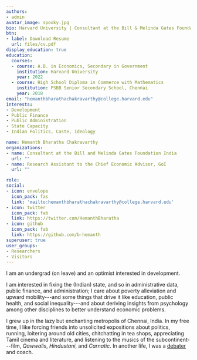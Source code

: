 ```yaml
---
authors:
- admin
avatar_image: spooky.jpg
bio: Harvard University | Consultant at the Bill & Melinda Gates Foundation India
btn:
- label: Download Resume
  url: files/cv.pdf
display_education: true
education:
  courses:
  - course: A.B. in Economics, Secondary in Government
    institution: Harvard University 
    year: 2022
  - course: High School Diploma in Commerce with Mathematics
    institution: PSBB Senior Secondary School, Chennai
    year: 2018
email: "hemanthbharathachakravarthy@college.harvard.edu"
interests:
- Development
- Public Finance
- Public Administration
- State Capacity
- Indian Politics, Caste, Ideology 

name: Hemanth Bharatha Chakravarthy
organizations:
- name: Consultant at the Bill and Melinda Gates Foundation India
  url: ""
- name: Research Assistant to the Chief Economic Advisor, GoI
  url: ""

role: 
social:
- icon: envelope
  icon_pack: fas
  link: 'mailto:hemanthbharathachakravarthy@college.harvard.edu'
- icon: twitter
  icon_pack: fab
  link: https://twitter.com/HemanthBharatha
- icon: github
  icon_pack: fab
  link: https://github.com/b-hemanth
superuser: true
user_groups:
- Researchers
- Visitors
---
```


I am an undergrad (on leave) and an optimist interested in development. 

I am interested in fixing the (Indian) state, and so in administrative data, public finance, and administration; I care about poverty alleviation and upward mobility---and some things that drive it like education, public health, and social inequality---and about deriving insights from psychology among other disciplines to better understand economic problems.

I grew up in the lazy but enchanting metropolis of Chennai, India. In my free time, I like forcing friends into unsolicited expositions about politics, running, loitering around old cities, chitchatting in tea shops, appreciating Tamil cinema and literature, and listening to the musics of the subcontinent---film, *Qawwali*s, *Hindustani*, and *Carnatic*. In another life, I was a [debater](https://www.edexlive.com/news/2018/aug/02/meet-indias-youngest-debate-guns-who-matched-wits-with-the-best-in-the-world-3562.html) and coach.
